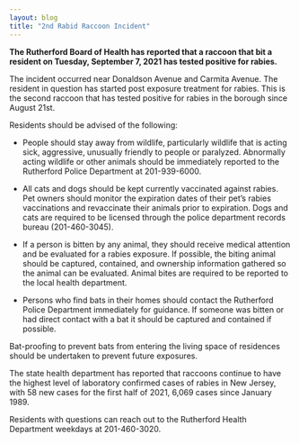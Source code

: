```yaml
---
layout: blog
title: "2nd Rabid Raccoon Incident"
---
```



**The Rutherford Board of Health has reported that a raccoon that bit a resident on Tuesday, September 7, 2021 has tested positive for rabies.**

The incident occurred near Donaldson Avenue and Carmita Avenue. The resident in question has started post exposure treatment for rabies. This is the second raccoon that has tested positive for rabies in the borough since August 21st.

Residents should be advised of the following:

- People should stay away from wildlife, particularly wildlife that is acting sick, aggressive, unusually friendly to people or paralyzed. Abnormally acting wildlife or other animals should be immediately reported to the Rutherford Police Department at 201-939-6000.

- All cats and dogs should be kept currently vaccinated against rabies. Pet owners should monitor the expiration dates of their pet’s rabies vaccinations and revaccinate their animals prior to expiration. Dogs and cats are required to be licensed through the police department records bureau (201-460-3045).

- If a person is bitten by any animal, they should receive medical attention and be evaluated for a rabies exposure. If possible, the biting animal should be captured, contained, and ownership information gathered so the animal can be evaluated. Animal bites are required to be reported to the local health department.

- Persons who find bats in their homes should contact the Rutherford Police Department immediately for guidance. If someone was bitten or had direct contact with a bat it should be captured and contained if possible.

Bat-proofing to prevent bats from entering the living space of residences should be undertaken to prevent future exposures.

The state health department has reported that raccoons continue to have the highest level of laboratory confirmed cases of rabies in New Jersey, with 58 new cases for the first half of 2021, 6,069 cases since January 1989.

Residents with questions can reach out to the Rutherford Health Department weekdays at 201-460-3020.
